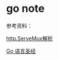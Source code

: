 # go note

参考资料：

[http.ServeMux解析](http://studygolang.com/articles/4890)

[Go 语言圣经](http://golang-china.github.io/gopl-zh/index.html)